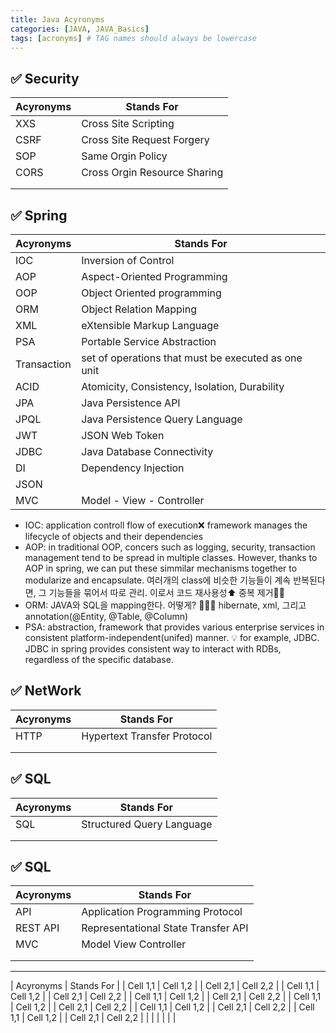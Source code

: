 ```yaml
---
title: Java Acyronyms
categories: [JAVA, JAVA_Basics]
tags: [acronyms] # TAG names should always be lowercase
---
```


## ✅ Security

| Acyronyms | Stands For                   |
| --------- | ---------------------------- |
| XXS       | Cross Site Scripting         |
| CSRF      | Cross Site Request Forgery   |
| SOP       | Same Orgin Policy            |
| CORS      | Cross Orgin Resource Sharing |
|           |                              |
|           |                              |

## ✅ Spring

| Acyronyms   | Stands For                                          |
| ----------- | --------------------------------------------------- |
| IOC         | Inversion of Control                                |
| AOP         | Aspect-Oriented Programming                         |
| OOP         | Object Oriented programming                         |
| ORM         | Object Relation Mapping                             |
| XML         | eXtensible Markup Language                          |
| PSA         | Portable Service Abstraction                        |
| Transaction | set of operations that must be executed as one unit |
| ACID        | Atomicity, Consistency, Isolation, Durability       |
| JPA         | Java Persistence API                                |
| JPQL        | Java Persistence Query Language                     |
| JWT         | JSON Web Token                                      |
| JDBC        | Java Database Connectivity                          |
| DI          | Dependency Injection                                |
| JSON        |                                                     |
| MVC         | Model - View - Controller                           |

- IOC: application controll flow of execution❌ framework manages the lifecycle of objects and their dependencies
- AOP: in traditional OOP, concers such as logging, security, transaction management tend to be spread in multiple classes. However, thanks to AOP in spring, we can put these simmilar mechanisms together to modularize and encapsulate. 여러개의 class에 비슷한 기능들이 계속 반복된다면, 그 기능들을 묶어서 따로 관리. 이로서 코드 재사용성⬆️ 중복 제거👍🏻
- ORM: JAVA와 SQL을 mapping한다. 어떻게? 🤷🏻‍♀️ hibernate, xml, 그리고 annotation(@Entity, @Table, @Column)
- PSA: abstraction, framework that provides various enterprise services in consistent platform-independent(unifed) manner. 💡 for example, JDBC. JDBC in spring provides consistent way to interact with RDBs, regardless of the specific database.

## ✅ NetWork

| Acyronyms | Stands For                  |
| --------- | --------------------------- |
| HTTP      | Hypertext Transfer Protocol |
|           |                             |
|           |                             |

## ✅ SQL

| Acyronyms | Stands For                |
| --------- | ------------------------- |
| SQL       | Structured Query Language |
|           |                           |
|           |                           |

## ✅ SQL

| Acyronyms | Stands For                          |
| --------- | ----------------------------------- |
| API       | Application Programming Protocol    |
| REST API  | Representational State Transfer API |
| MVC       | Model View Controller               |
|           |                                     |
|           |                                     |

---

| Acyronyms | Stands For |
| Cell 1,1 | Cell 1,2 |
| Cell 2,1 | Cell 2,2 |
| Cell 1,1 | Cell 1,2 |
| Cell 2,1 | Cell 2,2 |
| Cell 1,1 | Cell 1,2 |
| Cell 2,1 | Cell 2,2 |
| Cell 1,1 | Cell 1,2 |
| Cell 2,1 | Cell 2,2 |
| Cell 1,1 | Cell 1,2 |
| Cell 2,1 | Cell 2,2 |
| Cell 1,1 | Cell 1,2 |
| Cell 2,1 | Cell 2,2 |
| | |
| | |
